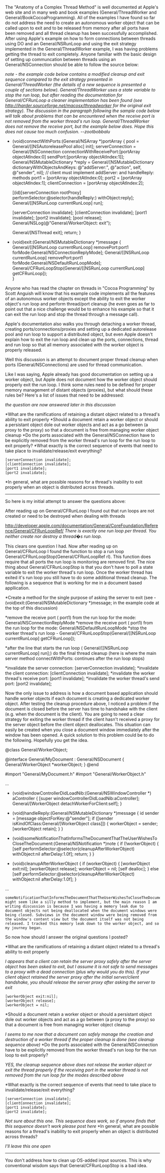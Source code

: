 

The "Anatomy of a Complex Thread Method" is well documented at Apple's web site and in many web and book examples (General/ThreadWorker and General/BookCocoaProgramming). All of the examples I have found so far do not address the need to create an autonomous worker object that can be called upon to exit and to be released from memory after all ports have been removed and all thread cleanup has been successfully accomplished. After using Apple's example on how to form connections between threads using DO and an General/NSRunLoop and using the exit strategy implemented in the General/ThreadWorker example, I was having problems getting the thread to exit completely. Anyone familiar with the basic design of setting up communcation between threads using an General/NSConnection should be able to follow the source below: 

*note - the example code below contains a modified cleanup and exit sequence compared to the exit strategy presented in General/ThreadWorker (the details of a new sequence is presented a couple of sections below).  General/ThreadWorker uses a state variable to stop the run loop, but after reading the documentation for General/CFRunLoop a cleaner implementation has been found (see http://iharder.sourceforge.net/macosx/threadworker for the original exit strategy). The discussion in the paragraph following the sample code below will talk about problems that can be encountered when the receive port is not removed from the worker thread's run loop. General/ThreadWorker does not remove the receive port, but the example below does. Hope this does not cause too much confusion. --zootbobbalu*

    
- (void)connectWithPorts:(General/NSArray *)portArray
{
    pool = General/[[NSAutoreleasePool alloc] init];
    serverConnection = General/[NSConnection
                    connectionWithReceivePort:[portArray objectAtIndex:0]
                    sendPort:[portArray objectAtIndex:1]];
    General/NSMutableDictionary *reply = General/[NSMutableDictionary dictionaryWithObjectsAndKeys:
                                                @"addServer:", @"action",
                                                self, @"sender", nil];
    // client must implement addServer: and handleReply: methods
    port1 = [portArray objectAtIndex:0];
    port2 = [portArray objectAtIndex:1];
    clientConnection = [portArray objectAtIndex:2];
    
    [(id)[serverConnection rootProxy] performSelector:@selector(handleReply:) 
                                        withObject:reply];
    General/[[NSRunLoop currentRunLoop] run];
    
    [serverConnection invalidate];
    [clientConnection invalidate];
    [port1 invalidate];
    [port2 invalidate];
    [pool release];
    General/NSLog(@"General/WorkerObject: exit");

    General/[NSThread exit];
    return;
}

- (void)exit:(General/NSMutableDictionary *)message {
    General/[[NSRunLoop currentRunLoop] removePort:port1 forMode:General/NSConnectionReplyMode];
    General/[[NSRunLoop currentRunLoop] removePort:port1 forMode:General/NSDefaultRunLoopMode];
    General/CFRunLoopStop(General/[[NSRunLoop currentRunLoop] getCFRunLoop]);  
}



Anyone who has read the chapter on threads in "Cocoa Programming" by Scott Anguish will know that his example code implements all the features of an autonomous worker objects except the ability to exit the worker object's run loop and perform thread/port cleanup (he even goes as far to point out that a nice challenge would be to enhance his example so that it can exit the run loop and stop the thread through a message call). 

Apple's documentation also walks you through detaching a worker thread, creating ports/connections/proxies and setting up a dedicated autorelease pool and run loop to support a distributed object, but even Apple doesn't explain how to exit the run loop and clean up the ports, connections, thread and run loop so that all memory associated with the worker object is properly released.

Well this discussion is an attempt to document proper thread cleanup when ports (General/NSConnections) are used for thread communication. 

Like I was saying, Apple already has good documentation on setting up a worker object, but Apple does not document how the worker object should properly exit the run loop. I think some rules need to be defined for proper memory management of distant objects (proxies), but what should these rules be? Here's a list of issues that need to be addressed:

*the question are now answered later in this discussion*

*What are the ramifications of retaining a distant object related to a thread's ability to exit properly
*Should a document retain a worker object or should a persistant object dole out worker objects and act as a go between (a proxy to the proxy) so that a document is free from managing worker object cleanup
*Do the ports associated with the General/NSConnection have to be explicitly removed from the worker thread's run loop for the run loop to exit properly?
*What exactly is the correct sequence of events that need to take place to invalidate/release/exit everything?
    
    [serverConnection invalidate];
    [clientConnection invalidate];
    [port1 invalidate];
    [port2 invalidate];

*In general, what are possible reasons for a thread's inability to exit properly when an object is distributed across threads.


----

So here is my initial attempt to answer the questions above:

After reading up on General/CFRunLoop I found out that run loops are not created or need to be destroyed when dealing with threads 

http://developer.apple.com/documentation/General/CoreFoundation/Reference/General/CFRunLoopRef/ *There is exactly one run loop per thread. You neither create nor destroy a thread�s run loop.*

This clears one question I had. Now after reading up on General/CFRunLoop I found the function to stop a run loop     General/CFRunLoopStop(General/CFRunLoopRef rl). This function does require that all ports the run loop is monitoring are removed first. The nice thing about     General/CFRunLoopStop is that you don't have to poll a state variable to exit the worker thread's run loop. Once the worker thread has exited it's run loop you still have to do some additional thread cleanup. The following is a sequence that is working for me in a document based appllication.


*Create a method for the single purpose of asking the server to exit (see     - (void)exit:(General/NSMutableDictionary *)message; in the example code at the top of this discussion)

*remove the receive port (    port1) from the run loop for the mode:    General/NSConnectionReplyMode
*remove the receive port (    port1) from the run loop for the mode:    General/NSDefaultRunLoopMode
*stop the worker thread's run loop -     General/CFRunLoopStop(General/[[NSRunLoop currentRunLoop] getCFRunLoop]);

*after the line that starts the run loop (    General/[[NSRunLoop currentRunLoop] run];) do the final thread cleanup (here is where the main server method     connectWithPorts: continues after the run loop stops)

*invalidate the server connection:     [serverConnection invalidate];
*invalidate the client connection:     [clientConnection invalidate];
*invalidate the worker thread's receive port:     [port1 invalidate];
*invalidate the worker thread's send port:     [port2 invalidate];



Now the only issue to address is how a document based application should handle worker objects if each document is creating a dedicated worker object. After testing the cleanup procedure above, I noticed a problem if the document is closed before the server has time to handshake with the client (e.g. when the document is the client). You are going to need a clear strategy for exiting the worker thread if the client hasn't received a proxy for the server object before the client object deallocates. This situation can easily be created when you close a document window immediately after the window has been opened. A quick solution to this problem could be to do the following. Hopefully you get the idea.

    
@class General/WorkerObject;

@interface General/MyDocument : General/NSDocument {
    General/WorkerObject *workerObject;
}
@end


    
#import "General/MyDocument.h"
#import "General/WorkerObject.h"

...

- (void)windowControllerDidLoadNib:(General/NSWindowController *) aController
{
    [super windowControllerDidLoadNib:aController];
    General/[WorkerObject detachWorkerForClient:self];
}

- (void)handleReply:(General/NSMutableDictionary *)message {
    id sender = [message objectForKey:@"sender"];
    if ([sender isKindOfClass:General/[WorkerObject class]]) {
        workerObject = sender;
        [workerObject retain];
    }
}

- (void)someNotificationThatInformsTheDocumentThatTheUserWishesToCloseTheDocument:(General/NSNotification *)note {
    if (!workerObject) {
        [self performSelector:@selector(cleanupAfterWorkerObject) withObject:nil afterDelay:1.0f];
        return;
    }
}

- (void)cleanupAfterWorkerObject {
    if (workerObject) {
        [workerObject exit:nil];
        [workerObject release];
        workerObject = nil;
        [self dealloc];
     }
     else [self performSelector:@selector(cleanupAfterWorkerObject) withObject:nil afterDelay:1.0f];
}

...



    someNotificationThatInformsTheDocumentThatTheUserWishesToCloseTheDocument might seem like a silly method to implement, but the main reason I am writing discussion is because I was having a memory leak due to document objects not being deallocated when the document windows were being closed. Subviews in the document window were being removed from the window's content view but the document itself was not being released. I tracked this memory leak down to the worker object, and so my journey began. 

So now how should I answer the original questions I posted?


*What are the ramifications of retaining a distant object related to a thread's ability to exit properly

*I appears that a client can retain the server proxy safely after the server object has been asked to exit, but I assume it is not safe to send messages to a proxy with a dead connection (plus why would you do this). If your client object retained the server proxy after the initial server/client handshake, you should release the server proxy after asking the server to exit*

    
    [workerObject exit:nil];
    [workerObject release];
    [workerObject = nil;


*Should a document retain a worker object or should a persistant object dole out worker objects and act as a go between (a proxy to the proxy) so that a document is free from managing worker object cleanup

*I seems to me now that a document can safely manage the creation and destruction of a worker thread if the proper cleanup is done (see cleanup sequence above)*
*Do the ports associated with the General/NSConnection have to be explicitly removed from the worker thread's run loop for the run loop to exit properly?

*YES, the cleanup sequence above does not release the worker object or exit the thread properly if the receiving port in the worker thread is not removed from the run loop for the modes described above*

*What exactly is the correct sequence of events that need to take place to invalidate/release/exit everything?
    
    [serverConnection invalidate];
    [clientConnection invalidate];
    [port1 invalidate];
    [port2 invalidate];


*Not sure about this one. This sequence does work, so if anyone finds that this sequence doesn't work please post here*
*In general, what are possible reasons for a thread's inability to exit properly when an object is distributed across threads?

*I'll leave this one open*



----

You don't address how to clean up OS-added input sources. This is why conventional wisdom says that General/CFRunLoopStop is a bad idea.